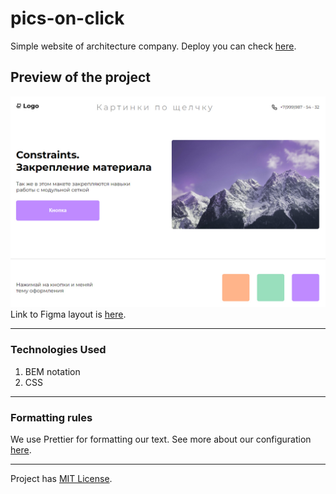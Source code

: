 # pics-on-click

Simple website of architecture company. Deploy you can check [here](https://frontgr.github.io/pics-on-click/).

## Preview of the project

![Preview image](/assets/priw.jpg)
Link to Figma layout is [here](https://www.figma.com/file/P4nYNKO5xOtYrKl5RYx4pW/%D0%9A%D0%B0%D1%80%D1%82%D0%B8%D0%BD%D0%BA%D0%B8-%D0%BF%D0%BE-%D1%89%D0%B5%D0%BB%D1%87%D0%BA%D1%83?type=design&node-id=0%3A1&mode=design&t=W7pkAKrebnB8Sy9B-1).

---

### Technologies Used

1. BEM notation
2. CSS

---

### Formatting rules

We use Prettier for formatting our text. See more about our configuration [here](https://frontgr.github.io/docs/prettierrc/prettierrc/).

---

Project has [MIT License](https://github.com/frontgr/funhaus/blob/main/LICENSE).
